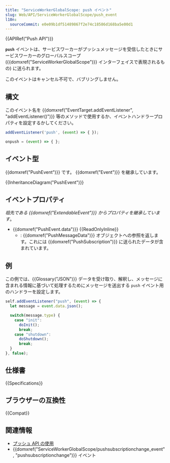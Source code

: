 ```yaml
---
title: "ServiceWorkerGlobalScope: push イベント"
slug: Web/API/ServiceWorkerGlobalScope/push_event
l10n:
  sourceCommit: e0e09b1df51489867f2e74c18586d168ba5e00d1
---
```


{{APIRef("Push API")}}

**`push`** イベントは、サービスワーカーがプッシュメッセージを受信したときにサービスワーカーのグローバルスコープ ({{domxref("ServiceWorkerGlobalScope")}} インターフェイスで表現されるもの) に送られます。

このイベントはキャンセル不可で、バブリングしません。

## 構文

このイベント名を {{domxref("EventTarget.addEventListener", "addEventListener()")}} 等のメソッドで使用するか、イベントハンドラープロパティを設定するかしてください。

```js
addEventListener('push', (event) => { });

onpush = (event) => { };
```

## イベント型

{{domxref("PushEvent")}} です。 {{domxref("Event")}} を継承しています。

{{InheritanceDiagram("PushEvent")}}

## イベントプロパティ

_祖先である {{domxref("ExtendableEvent")}} からプロパティを継承しています_。

- {{domxref("PushEvent.data")}} {{ReadOnlyInline}}
  - : {{domxref("PushMessageData")}} オブジェクトへの参照を返します。これには {{domxref("PushSubscription")}} に送られたデータが含まれています。

## 例

この例では、{{Glossary("JSON")}} データを受け取り、解釈し、メッセージに含まれる情報に基づいて処理するためにメッセージを送出する `push` イベント用のハンドラーを設定します。

```js
self.addEventListener("push", (event) => {
  let message = event.data.json();

  switch(message.type) {
    case "init":
      doInit();
      break;
    case "shutdown":
      doShutdown();
      break;
  }
}, false);
```

## 仕様書

{{Specifications}}

## ブラウザーの互換性

{{Compat}}

## 関連情報

- [プッシュ API の使用](/ja/docs/Web/API/Push_API)
- {{domxref("ServiceWorkerGlobalScope/pushsubscriptionchange_event", "pushsubscriptionchange")}} イベント
